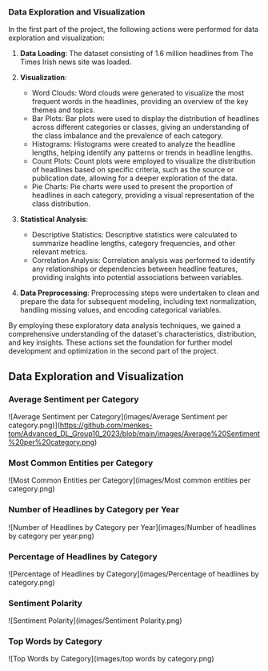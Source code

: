 ### Data Exploration and Visualization

In the first part of the project, the following actions were performed for data exploration and visualization:

1. **Data Loading**: The dataset consisting of 1.6 million headlines from The Times Irish news site was loaded.

2. **Visualization**:
   - Word Clouds: Word clouds were generated to visualize the most frequent words in the headlines, providing an overview of the key themes and topics.
   - Bar Plots: Bar plots were used to display the distribution of headlines across different categories or classes, giving an understanding of the class imbalance and the prevalence of each category.
   - Histograms: Histograms were created to analyze the headline lengths, helping identify any patterns or trends in headline lengths.
   - Count Plots: Count plots were employed to visualize the distribution of headlines based on specific criteria, such as the source or publication date, allowing for a deeper exploration of the data.
   - Pie Charts: Pie charts were used to present the proportion of headlines in each category, providing a visual representation of the class distribution.

3. **Statistical Analysis**:
   - Descriptive Statistics: Descriptive statistics were calculated to summarize headline lengths, category frequencies, and other relevant metrics.
   - Correlation Analysis: Correlation analysis was performed to identify any relationships or dependencies between headline features, providing insights into potential associations between variables.

4. **Data Preprocessing**: Preprocessing steps were undertaken to clean and prepare the data for subsequent modeling, including text normalization, handling missing values, and encoding categorical variables.

By employing these exploratory data analysis techniques, we gained a comprehensive understanding of the dataset's characteristics, distribution, and key insights. These actions set the foundation for further model development and optimization in the second part of the project.

## Data Exploration and Visualization

### Average Sentiment per Category
![Average Sentiment per Category](images/Average Sentiment per category.png)](https://github.com/menkes-tom/Advanced_DL_Group10_2023/blob/main/images/Average%20Sentiment%20per%20category.png)

### Most Common Entities per Category
![Most Common Entities per Category](images/Most common entities per category.png)

### Number of Headlines by Category per Year
![Number of Headlines by Category per Year](images/Number of headlines by category per year.png)

### Percentage of Headlines by Category
![Percentage of Headlines by Category](images/Percentage of headlines by category.png)

### Sentiment Polarity
![Sentiment Polarity](images/Sentiment Polarity.png)

### Top Words by Category
![Top Words by Category](images/top words by category.png)

